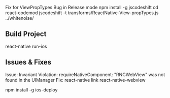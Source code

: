 Fix for ViewPropTypes Bug in Release mode
npm install -g jscodeshift
cd react-codemod
jscodeshift -t transforms/ReactNative-View-propTypes.js ../whitenoise/

## Build Project
react-native run-ios

## Issues & Fixes
Issue: Invariant Violation: requireNativeComponent: "RNCWebView" was not found in the UIManager
Fix: react-native link react-native-webview

npm install -g ios-deploy
